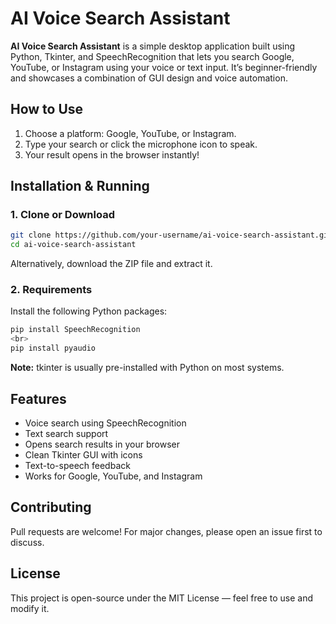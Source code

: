 # AI Voice Search Assistant

**AI Voice Search Assistant** is a simple desktop application built using Python, Tkinter, and SpeechRecognition that lets you search Google, YouTube, or Instagram using your voice or text input. It’s beginner-friendly and showcases a combination of GUI design and voice automation.

## How to Use
1. Choose a platform: Google, YouTube, or Instagram.<br>
2. Type your search or click the microphone icon to speak.<br>
3. Your result opens in the browser instantly!

## Installation & Running
### 1. Clone or Download
```sh
git clone https://github.com/your-username/ai-voice-search-assistant.git
cd ai-voice-search-assistant
```
Alternatively, download the ZIP file and extract it.

### 2. Requirements
Install the following Python packages:
```sh
pip install SpeechRecognition
<br>
pip install pyaudio
```
**Note:** tkinter is usually pre-installed with Python on most systems.

## Features
* Voice search using SpeechRecognition
* Text search support
* Opens search results in your browser
* Clean Tkinter GUI with icons
* Text-to-speech feedback
* Works for Google, YouTube, and Instagram

## Contributing
Pull requests are welcome! For major changes, please open an issue first to discuss.

## License
This project is open-source under the MIT License — feel free to use and modify it.

